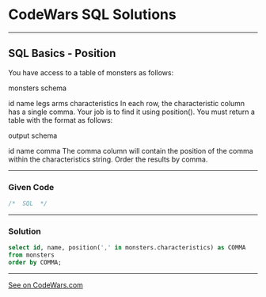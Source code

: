 # CodeWars SQL Solutions

---

## SQL Basics - Position

You have access to a table of monsters as follows:

monsters schema

id
name
legs
arms
characteristics
In each row, the characteristic column has a single comma. Your job is to find it using position(). You must return a table with the format as follows:

output schema

id
name
comma
The comma column will contain the position of the comma within the characteristics string. Order the results by comma.

---

### Given Code


```sql
/*  SQL  */
```

---

### Solution


```sql
select id, name, position(',' in monsters.characteristics) as COMMA
from monsters
order by COMMA;
```

---


[See on CodeWars.com](https://www.codewars.com/kata/59401e0e54a655a298000040)
